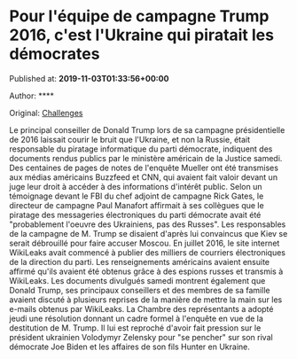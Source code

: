 
# Pour l'équipe de campagne Trump 2016, c'est l'Ukraine qui piratait les démocrates

Published at: **2019-11-03T01:33:56+00:00**

Author: ****

Original: [Challenges](https://www.challenges.fr/monde/pour-l-equipe-de-campagne-trump-2016-c-est-l-ukraine-qui-piratait-les-democrates_682903)

Le principal conseiller de Donald Trump lors de sa campagne présidentielle de 2016 laissait courir le bruit que l'Ukraine, et non la Russie, était responsable du piratage informatique du parti démocrate, indiquent des documents rendus publics par le ministère américain de la Justice samedi.
Des centaines de pages de notes de l'enquête Mueller ont été transmises aux médias américains Buzzfeed et CNN, qui avaient fait valoir devant un juge leur droit à accéder à des informations d'intérêt public.
Selon un témoignage devant le FBI du chef adjoint de campagne Rick Gates, le directeur de campagne Paul Manafort affirmait à ses collègues que le piratage des messageries électroniques du parti démocrate avait été "probablement l'oeuvre des Ukrainiens, pas des Russes".
Les responsables de la campagne de M. Trump se disaient d'après lui convaincus que Kiev se serait débrouillé pour faire accuser Moscou.
En juillet 2016, le site internet WikiLeaks avait commencé à publier des milliers de courriers électroniques de la direction du parti. Les renseignements américains avaient ensuite affirmé qu'ils avaient été obtenus grâce à des espions russes et transmis à WikiLeaks.
Les documents divulgués samedi montrent également que Donald Trump, ses principaux conseillers et des membres de sa famille avaient discuté à plusieurs reprises de la manière de mettre la main sur les e-mails obtenus par WikiLeaks.
La Chambre des représentants a adopté jeudi une résolution donnant un cadre formel à l'enquête en vue de la destitution de M. Trump. Il lui est reproché d'avoir fait pression sur le président ukrainien Volodymyr Zelensky pour "se pencher" sur son rival démocrate Joe Biden et les affaires de son fils Hunter en Ukraine.
